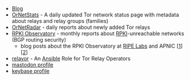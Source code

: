 * [Blog](https://medium.com/@nusenu)
* [OrNetStats](https://nusenu.github.io/OrNetStats/) - A daily updated Tor network status page with metadata about relays and relay groups (families)
* [OrNetRadar](https://nusenu.github.io/OrNetRadar/) - daily reports about newly added Tor relays
* [RPKI Observatory](https://nusenu.github.io/RPKI-Observatory/) - monthly reports about [RPKI](https://en.wikipedia.org/wiki/Resource_Public_Key_Infrastructure)-unreachable networks (BGP routing security)
  * blog posts about the RPKI Observatory at [RIPE Labs](https://labs.ripe.net/Members/nusenu_nusenu/the-rpki-observatory) and APNIC [[1](https://blog.apnic.net/2018/10/16/cleaning-up-roas-inconsistent-with-the-bgp-state/)] [[2](https://blog.apnic.net/2018/10/17/mapping-rpki-unreachable-ip-address-space/)]
* [relayor](https://github.com/nusenu/ansible-relayor) - An [Ansible](https://www.ansible.com/) Role for Tor Relay Operators
* [mastodon profile](https://mastodon.social/@nusenu)
* [keybase profile](https://keybase.io/nusenu)
